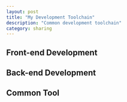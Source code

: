 ```yaml
---
layout: post
title: "My Development Toolchain"
description: "Common development toolchain"
category: sharing
---
```


## Front-end Development

## Back-end Development

## Common Tool